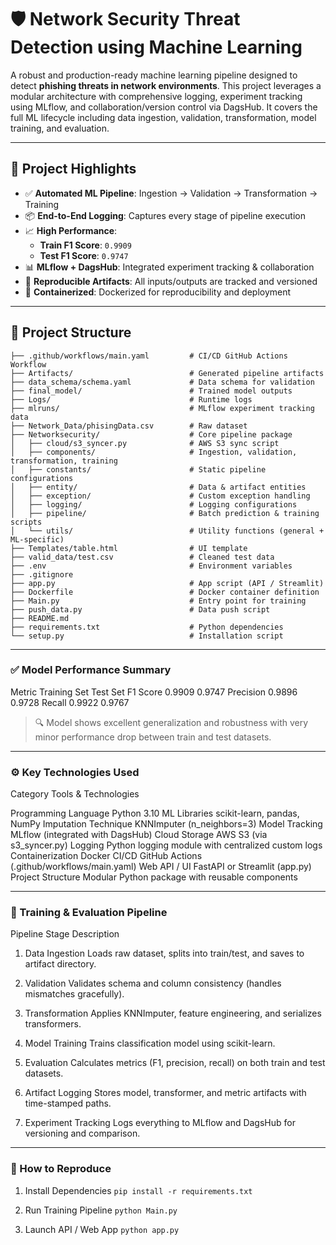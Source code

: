 # 🛡️ Network Security Threat Detection using Machine Learning

A robust and production-ready machine learning pipeline designed to detect **phishing threats in network environments**. This project leverages a modular architecture with comprehensive logging, experiment tracking using MLflow, and collaboration/version control via DagsHub. It covers the full ML lifecycle including data ingestion, validation, transformation, model training, and evaluation.

---

## 🚀 Project Highlights

- ✅ **Automated ML Pipeline**: Ingestion → Validation → Transformation → Training
- 📦 **End-to-End Logging**: Captures every stage of pipeline execution
- 📈 **High Performance**:  
  - **Train F1 Score**: `0.9909`  
  - **Test F1 Score**: `0.9747`
- 📊 **MLflow + DagsHub**: Integrated experiment tracking & collaboration
- 🧪 **Reproducible Artifacts**: All inputs/outputs are tracked and versioned
- 🐳 **Containerized**: Dockerized for reproducibility and deployment

---

## 📂 Project Structure

```plaintext
├── .github/workflows/main.yaml         # CI/CD GitHub Actions Workflow
├── Artifacts/                          # Generated pipeline artifacts
├── data_schema/schema.yaml             # Data schema for validation
├── final_model/                        # Trained model outputs
├── Logs/                               # Runtime logs
├── mlruns/                             # MLflow experiment tracking data
├── Network_Data/phisingData.csv        # Raw dataset
├── Networksecurity/                    # Core pipeline package
│   ├── cloud/s3_syncer.py              # AWS S3 sync script
│   ├── components/                     # Ingestion, validation, transformation, training
│   ├── constants/                      # Static pipeline configurations
│   ├── entity/                         # Data & artifact entities
│   ├── exception/                      # Custom exception handling
│   ├── logging/                        # Logging configurations
│   ├── pipeline/                       # Batch prediction & training scripts
│   └── utils/                          # Utility functions (general + ML-specific)
├── Templates/table.html                # UI template
├── valid_data/test.csv                 # Cleaned test data
├── .env                                # Environment variables
├── .gitignore
├── app.py                              # App script (API / Streamlit)
├── Dockerfile                          # Docker container definition
├── Main.py                             # Entry point for training
├── push_data.py                        # Data push script
├── README.md
├── requirements.txt                    # Python dependencies
└── setup.py                            # Installation script
```

---

### ✅ Model Performance Summary

Metric	          Training Set	        Test Set
F1 Score	        0.9909	             0.9747
Precision	        0.9896	             0.9728
Recall	            0.9922	             0.9767

> 🔍 Model shows excellent generalization and robustness with very minor performance drop between train and test datasets.

---

### ⚙️ Key Technologies Used

Category	                Tools & Technologies

Programming Language	        Python 3.10
ML Libraries	                scikit-learn, pandas, NumPy
Imputation Technique	        KNNImputer (n_neighbors=3)
Model Tracking	                MLflow (integrated with DagsHub)
Cloud Storage	                AWS S3 (via s3_syncer.py)
Logging	                        Python logging module with centralized custom logs
Containerization	            Docker
CI/CD	                        GitHub Actions (.github/workflows/main.yaml)
Web API / UI	                FastAPI or Streamlit (app.py)
Project Structure	            Modular Python package with reusable components

---

### 🔁 Training & Evaluation Pipeline

Pipeline Stage	                Description

1. Data Ingestion	            Loads raw dataset, splits into train/test, and saves to artifact directory.

2. Validation	                Validates schema and column consistency (handles mismatches gracefully).

3. Transformation	            Applies KNNImputer, feature engineering, and serializes transformers.

4. Model Training	            Trains classification model using scikit-learn.

5. Evaluation	                Calculates metrics (F1, precision, recall) on both train and test datasets.

6. Artifact                     Logging	Stores model, transformer, and metric artifacts with time-stamped paths.

7. Experiment Tracking	        Logs everything to MLflow and DagsHub for versioning and comparison.

---

### 🧪 How to Reproduce

1. Install Dependencies
    ```pip install -r requirements.txt```

2. Run Training Pipeline
    ```python Main.py```

3. Launch API / Web App
    ```python app.py```
